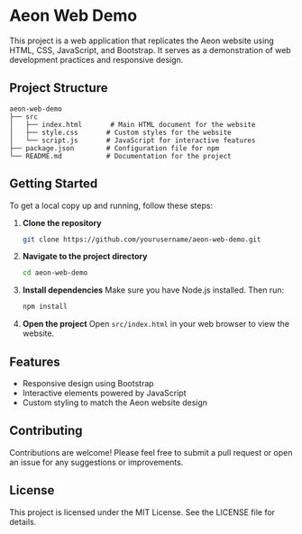 # Aeon Web Demo

This project is a web application that replicates the Aeon website using HTML, CSS, JavaScript, and Bootstrap. It serves as a demonstration of web development practices and responsive design.

## Project Structure

```
aeon-web-demo
├── src
│   ├── index.html       # Main HTML document for the website
│   ├── style.css       # Custom styles for the website
│   └── script.js       # JavaScript for interactive features
├── package.json        # Configuration file for npm
└── README.md           # Documentation for the project
```

## Getting Started

To get a local copy up and running, follow these steps:

1. **Clone the repository**
   ```bash
   git clone https://github.com/yourusername/aeon-web-demo.git
   ```

2. **Navigate to the project directory**
   ```bash
   cd aeon-web-demo
   ```

3. **Install dependencies**
   Make sure you have Node.js installed. Then run:
   ```bash
   npm install
   ```

4. **Open the project**
   Open `src/index.html` in your web browser to view the website.

## Features

- Responsive design using Bootstrap
- Interactive elements powered by JavaScript
- Custom styling to match the Aeon website design

## Contributing

Contributions are welcome! Please feel free to submit a pull request or open an issue for any suggestions or improvements.

## License

This project is licensed under the MIT License. See the LICENSE file for details.